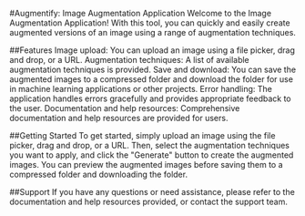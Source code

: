 #Augmentify: Image Augmentation Application
Welcome to the Image Augmentation Application! With this tool, you can quickly and easily create augmented versions of an image using a range of augmentation techniques.

##Features
Image upload: You can upload an image using a file picker, drag and drop, or a URL.
Augmentation techniques: A list of available augmentation techniques is provided.
Save and download: You can save the augmented images to a compressed folder and download the folder for use in machine learning applications or other projects.
Error handling: The application handles errors gracefully and provides appropriate feedback to the user.
Documentation and help resources: Comprehensive documentation and help resources are provided for users.

##Getting Started
To get started, simply upload an image using the file picker, drag and drop, or a URL. Then, select the augmentation techniques you want to apply, and click the "Generate" button to create the augmented images. You can preview the augmented images before saving them to a compressed folder and downloading the folder.


##Support
If you have any questions or need assistance, please refer to the documentation and help resources provided, or contact the support team.

